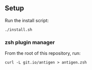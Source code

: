 ## Setup

Run the install script:

```
./install.sh
```

### zsh plugin manager

From the root of this repository, run:

	curl -L git.io/antigen > antigen.zsh
